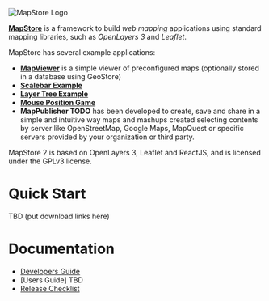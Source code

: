 ![MapStore Logo](https://github.com/geosolutions-it/MapStore2/blob/master/MapStore2.png)

**[MapStore](http://mapstore2.geo-solutions.it/)** is a framework to build _web mapping_ applications using standard mapping libraries, such as _OpenLayers 3_ and _Leaflet_.

MapStore  has several example applications:

 * **[MapViewer](http://mapstore2.geo-solutions.it/mapstore/)** is a simple viewer of preconfigured maps (optionally stored in a database using GeoStore)
 * **[Scalebar Example](http://mapstore2.geo-solutions.it/mapstore/examples/scalebar/)**
 * **[Layer Tree Example](http://mapstore2.geo-solutions.it/mapstore/examples/layertree/)**
 * **[Mouse Position Game](http://mapstore2.geo-solutions.it/mapstore/examples/mouseposition/)**
 * **MapPublisher TODO** has been developed to create, save and share in a simple and intuitive way maps and mashups created selecting contents by server like OpenStreetMap, Google Maps, MapQuest or specific servers provided by your organization or third party.

MapStore 2 is based on OpenLayers 3, Leaflet and ReactJS, and is licensed under the GPLv3 license.

# Quick Start

TBD (put download links here)

# Documentation
 * [Developers Guide](https://github.com/geosolutions-it/MapStore2/blob/master/web/client/wiki/Developers-Guide)
 * [Users Guide] TBD
 * [Release Checklist](https://github.com/geosolutions-it/MapStore2/wiki/Release-Checklist)
